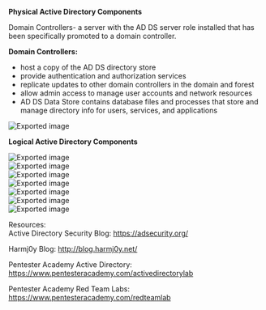 **Physical Active Directory Components**
 
Domain Controllers- a server with the AD DS server role installed that has been specifically promoted to a domain controller.
 
**Domain Controllers:**

- host a copy of the AD DS directory store
- provide authentication and authorization services
- replicate updates to other domain controllers in the domain and forest
- allow admin access to manage user accounts and network resources
- AD DS Data Store contains database files and processes that store and manage directory info for users, services, and applications

![Exported image](Exported%20image%2020241208212251-0.png)

**Logical Active Directory Components**

![Exported image](Exported%20image%2020241208212252-1.png)  
![Exported image](Exported%20image%2020241208212253-2.png)  
![Exported image](Exported%20image%2020241208212254-3.png)  
![Exported image](Exported%20image%2020241208212254-4.png)  
![Exported image](Exported%20image%2020241208212257-5.png)  
![Exported image](Exported%20image%2020241208212257-6.png)  
![Exported image](Exported%20image%2020241208212301-7.png)  

Resources:  
Active Directory Security Blog: https://adsecurity.org/
 
Harmj0y Blog: http://blog.harmj0y.net/
 
Pentester Academy Active Directory: https://www.pentesteracademy.com/activedirectorylab
 
Pentester Academy Red Team Labs: https://www.pentesteracademy.com/redteamlab